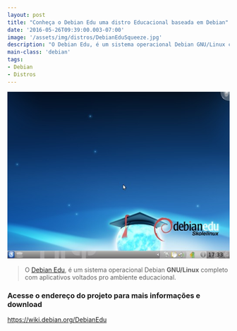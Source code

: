 ```yaml
---
layout: post
title: "Conheça o Debian Edu uma distro Educacional baseada em Debian"
date: '2016-05-26T09:39:00.003-07:00'
image: '/assets/img/distros/DebianEduSqueeze.jpg'
description: "O Debian Edu, é um sistema operacional Debian GNU/Linux completo com aplicativos voltados pro ambiente educacional."
main-class: 'debian'
tags:
- Debian
- Distros
---
```

![Conheça o Debian Edu uma distro Educacional baseada em Debian](/assets/img/distros/DebianEduSqueeze.jpg "Conheça o Debian Edu uma distro Educacional baseada em Debian")

> O [Debian Edu](https://wiki.debian.org/DebianEdu), é um sistema operacional Debian __GNU/Linux__ completo com aplicativos voltados pro ambiente educacional.

### Acesse o endereço do projeto para mais informações e download
<https://wiki.debian.org/DebianEdu>

<script async src="https://pagead2.googlesyndication.com/pagead/js/adsbygoogle.js"></script>

<!-- Informat -->
<ins class="adsbygoogle"
 style="display:block"
 data-ad-client="ca-pub-2838251107855362"
 data-ad-slot="2327980059"
 data-ad-format="auto"
 data-full-width-responsive="true"></ins>

<script>
(adsbygoogle = window.adsbygoogle || []).push({});
</script>

